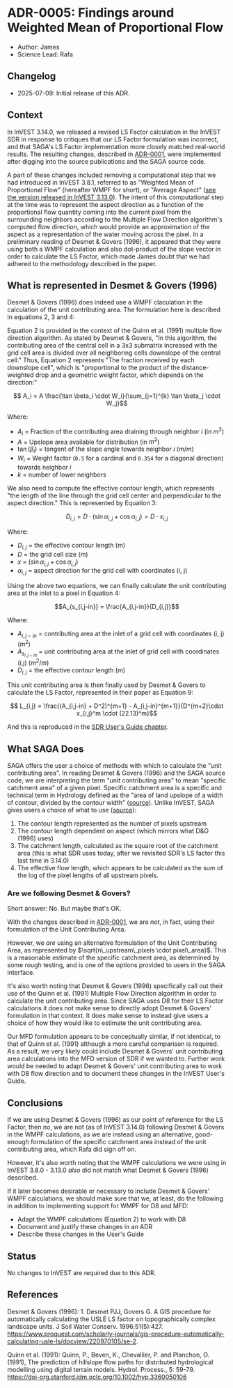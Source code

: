 # ADR-0005: Findings around Weighted Mean of Proportional Flow

* Author: James
* Science Lead: Rafa

## Changelog

* 2025-07-09: Initial release of this ADR.

## Context

In InVEST 3.14.0, we released a revised LS Factor calculation in the InVEST SDR
in response to critiques that our LS Factor formulation was incorrect, and that
SAGA's LS Factor implementation more closely matched real-world results. The
resulting changes, described in [ADR-0001](ADR-0001-Update-SDR-LS-FActor.md),
were implemented after digging into the source publications and the SAGA source
code.

A part of these changes included removing a computational step that we had
introduced in InVEST 3.8.1, referred to as "Weighted Mean of Proportional
Flow" (hereafter WMPF for short), or "Average Aspect"
([see the version released in InVEST 3.13.0](https://github.com/natcap/invest/blob/ca3051d91f48cbf286f96b83c9e1f2110ba0b2a0/src/natcap/invest/sdr/sdr_core.pyx#L674)).
The intent of this computational step at the time was to represent the
aspect direction as a function of the proportional flow quantity coming into
the current pixel from the surrounding neighbors according to the Multiple Flow
Direction algorithm's computed flow direction, which would provide an
approximation of the aspect as a representation of the water moving across the
pixel. In a preliminary reading of Desmet & Govers (1996), it appeared that
they were using both a WMPF calculation and also dot-product of the slope
vector in order to calculate the LS Factor, which made James doubt that we had
adhered to the methodology described in the paper.

## What is represented in Desmet & Govers (1996)

Desmet & Govers (1996) does indeed use a WMPF claculation in the calculation of
the unit contributing area.  The formulation here is described in equations 2,
3 and 4:

Equation 2 is provided in the context of the Quinn et al. (1991) multiple flow
direction algorithm.  As stated by Desmet & Govers, "In this algorithm, the
contributing area of the central cell in a 3x3 submatrix increased with the
grid cell area is divided over all neighboring cells downslope of the central
cell."  Thus, Equation 2 represents "The fraction received by each downslope
cell", which is "proportional to the product of the distance-weighted drop and
a geometric weight factor, which depends on the direction:"

```math
 A_i = A \frac{\tan \beta_i \cdot W_i}{\sum_{j=1}^{k} \tan \beta_j \cdot W_j}
```
Where:

* $`A_i`$ = Fraction of the contributing area draining through neighbor $i$ (in $`m^2`$)
* $A$ = Upslope area available for distribution (in $`m^2`$)
* $`\tan(\beta_i)`$ = tangent of the slope angle towards neighbor $i$ ($m/m$)
* $`W_i`$ = Weight factor (`0.5` for a cardinal and `0.354` for a diagonal direction) towards neighbor $i$
* $k$ = number of lower neighbors

We also need to compute the effective contour length, which represents "the length of
the line through the grid cell center and perpendicular to the aspect direction."
This is represented by Equation 3:

```math
D_{i,j} = D \cdot (\sin \alpha_{i,j} + \cos \alpha_{i,j}) = D \cdot x_{i,j}
```

Where:

* $`D_{i,j}`$ = the effective contour length (m)
* $`D`$ = the grid cell size (m)
* $`x`$ = $`(\sin \alpha_{i,j} + \cos \alpha_{i,j})`$
* $`\alpha_{i,j}`$ = aspect direction for the grid cell with coordinates (i, j)

Using the above two equations, we can finally calculate the unit contributing area
at the inlet to a pixel in Equation 4:

```math
A_{s_{i,j-in}} = \frac{A_{i,j-in}}{D_{i,j}}
```

Where:

* $`A_{i,j-in}`$ = contributing area at the inlet of a grid cell with coordinates (i, j) ($`m^2`$)
* $`A_{s_{i,j-in}}`$ = unit contributing area at the inlet of grid cell with coordinates (i,j) ($`m^2/m`$)
* $`D_{i,j}`$ = the effective contour length (m)

This unit contributing area is then finally used by Desmet & Govers to calculate the LS Factor,
represented in their paper as Equation 9:

```math

L_{i,j} = \frac{(A_{i,j-in} + D^2)^{m+1} - A_{i,j-in}^{m+1}}{D^{m+2}\cdot x_{i,j}^m \cdot (22.13)^m}
```

And this is reproduced in the [SDR User's Guide chapter](https://storage.googleapis.com/releases.naturalcapitalproject.org/invest-userguide/latest/en/sdr.html#equation-ls).


## What SAGA Does

SAGA offers the user a choice of methods with which to calculate the "unit contributing area".
In reading Desmet & Govers (1996) and the SAGA source code, we are interpreting the term
"unit contributing area" to mean "specific catchment area" of a given pixel. Specific
catchment area is a specific and technical term in Hydrology defined as the "area of land
upslope of a width of contour, divided by the contour width"
([source](https://agupubs.onlinelibrary.wiley.com/doi/abs/10.1029/2011EO270019)). Unlike InVEST,
SAGA gives users a choice of what to use ([source](https://github.com/saga-gis/saga-gis/blob/master/saga-gis/src/tools/terrain_analysis/ta_hydrology/Erosion_LS_Fields.cpp#L347)):

1. The contour length represented as the number of pixels upstream
2. The contour length dependent on aspect (which mirrors what D&G (1996) uses)
3. The catchment length, calculated as the square root of the catchment area
   (this is what SDR uses today, after we revisited SDR's LS factor this
    last time in 3.14.0)
4. The effective flow length, which appears to be calculated as the sum of the
   log of the pixel lengths of all upstream pixels.


### Are we following Desmet & Govers?

Short answer: No.  But maybe that's OK.

With the changes described in [ADR-0001](ADR-0001-Update-SDR-LS-FActor.md),
we are _not_, in fact, using their formulation of the Unit Contributing Area.

However, we _are_ using an alternative formulation of the Unit Contributing Area,
as represented by $`\sqrt{n\_upstream\_pixels \cdot pixel\_area}`$.  This is
a reasonable estimate of the specific catchment area, as determined by some
rough testing, and is one of the options provided to users in the SAGA interface.

It's also worth noting that Desmet & Govers (1996) specifically call out their
use of the Quinn et al. (1991) Multiple Flow Direction algorithm in order to
calculate the unit contributing area. Since SAGA uses D8 for their LS Factor
calculations it does not make sense to directly adopt Desmet & Govers' formulation
in that context.  It does make sense to instead give users a choice of how they
would like to estimate the unit contributing area.

Our MFD formulation appears to be conceptually similar, if not identical, to
that of Quinn et al. (1991) although a more careful comparison is required.  As
a result, we very likely could include Desmet & Govers' unit contributing area
calculations into the MFD version of SDR if we wanted to.  Further work would
be needed to adapt Desmet & Govers' unit contributing area to work with D8 flow
direction and to document these changes in the InVEST User's Guide.

## Conclusions

If we are using Desmet & Govers (1996) as our point of reference for the LS Factor,
then no, we are not (as of InVEST 3.14.0) following Desmet & Govers in the WMPF
calculations, as we are instead using an alternative, good-enough formulation
of the specific catchment area instead of the unit contributing area, which
Rafa did sign off on.

However, it's also worth noting that the WMPF calculations we were using in InVEST
3.8.0 - 3.13.0 _also_ did not match what Desmet & Govers (1996) described.

If it later becomes desirable or necessary to include Desmet & Govers' WMPF
calculations, we should make sure that we, at least, do the following in
addition to implementing support for WMPF for D8 and MFD:

* Adapt the WMPF calculations (Equation 2) to work with D8
* Document and justify these changes in an ADR
* Describe these changes in the User's Guide

## Status

No changes to InVEST are required due to this ADR.

## References

Desmet & Govers (1996): 1. Desmet PJJ, Govers G. A GIS procedure for automatically calculating the USLE LS factor on topographically complex landscape units. J Soil Water Conserv. 1996;51(5):427. https://www.proquest.com/scholarly-journals/gis-procedure-automatically-calculating-usle-ls/docview/220970105/se-2.

Quinn et al. (1991): Quinn, P., Beven, K., Chevallier, P. and Planchon, O. (1991), The prediction of hillslope flow paths for distributed hydrological modelling using digital terrain models. Hydrol. Process., 5: 59-79. https://doi-org.stanford.idm.oclc.org/10.1002/hyp.3360050106
